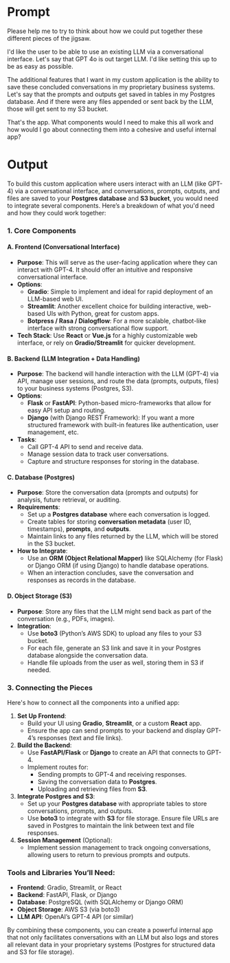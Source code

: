 # Prompt

Please help me to try to think about how we could put together these different pieces of the jigsaw.

I'd like the user to be able to use an existing LLM via a conversational interface. Let's say that GPT 4o is out target LLM. I'd like setting this up to be as easy as possible.

The additional features that I want in my custom application is the ability to save these concluded conversations in my proprietary business systems. Let's say that the prompts and outputs get saved in tables in my Postgres database. And if there were any files appended or sent back by the LLM, those will get sent to my S3 bucket.

That's the app. What components would I need to make this all work and how would I go about connecting them into a cohesive and useful internal app?

# Output

To build this custom application where users interact with an LLM (like GPT-4) via a conversational interface, and conversations, prompts, outputs, and files are saved to your **Postgres database** and **S3 bucket**, you would need to integrate several components. Here’s a breakdown of what you'd need and how they could work together:

### 1. Core Components

#### A. Frontend (Conversational Interface)

- **Purpose**: This will serve as the user-facing application where they can interact with GPT-4. It should offer an intuitive and responsive conversational interface.
- **Options**:
  - **Gradio**: Simple to implement and ideal for rapid deployment of an LLM-based web UI.
  - **Streamlit**: Another excellent choice for building interactive, web-based UIs with Python, great for custom apps.
  - **Botpress / Rasa / Dialogflow**: For a more scalable, chatbot-like interface with strong conversational flow support.
- **Tech Stack**: Use **React** or **Vue.js** for a highly customizable web interface, or rely on **Gradio/Streamlit** for quicker development.

#### B. Backend (LLM Integration + Data Handling)

- **Purpose**: The backend will handle interaction with the LLM (GPT-4) via API, manage user sessions, and route the data (prompts, outputs, files) to your business systems (Postgres, S3).
- **Options**:
  - **Flask** or **FastAPI**: Python-based micro-frameworks that allow for easy API setup and routing.
  - **Django** (with Django REST Framework): If you want a more structured framework with built-in features like authentication, user management, etc.
- **Tasks**:
  - Call GPT-4 API to send and receive data.
  - Manage session data to track user conversations.
  - Capture and structure responses for storing in the database.

#### C. Database (Postgres)

- **Purpose**: Store the conversation data (prompts and outputs) for analysis, future retrieval, or auditing.
- **Requirements**:
  - Set up a **Postgres database** where each conversation is logged.
  - Create tables for storing **conversation metadata** (user ID, timestamps), **prompts**, and **outputs**.
  - Maintain links to any files returned by the LLM, which will be stored in the S3 bucket.
- **How to Integrate**:
  - Use an **ORM (Object Relational Mapper)** like SQLAlchemy (for Flask) or Django ORM (if using Django) to handle database operations.
  - When an interaction concludes, save the conversation and responses as records in the database.

#### D. Object Storage (S3)

- **Purpose**: Store any files that the LLM might send back as part of the conversation (e.g., PDFs, images).
- **Integration**:
  - Use **boto3** (Python’s AWS SDK) to upload any files to your S3 bucket.
  - For each file, generate an S3 link and save it in your Postgres database alongside the conversation data.
  - Handle file uploads from the user as well, storing them in S3 if needed.


### 3. Connecting the Pieces

Here's how to connect all the components into a unified app:

1. **Set Up Frontend**:
   - Build your UI using **Gradio**, **Streamlit**, or a custom **React** app.
   - Ensure the app can send prompts to your backend and display GPT-4’s responses (text and file links).
2. **Build the Backend**:
   - Use **FastAPI/Flask** or **Django** to create an API that connects to GPT-4.
   - Implement routes for:
     - Sending prompts to GPT-4 and receiving responses.
     - Saving the conversation data to **Postgres**.
     - Uploading and retrieving files from **S3**.
3. **Integrate Postgres and S3**:
   - Set up your **Postgres database** with appropriate tables to store conversations, prompts, and outputs.
   - Use **boto3** to integrate with **S3** for file storage. Ensure file URLs are saved in Postgres to maintain the link between text and file responses.
4. **Session Management** (Optional):
   - Implement session management to track ongoing conversations, allowing users to return to previous prompts and outputs.


### Tools and Libraries You’ll Need:

- **Frontend**: Gradio, Streamlit, or React
- **Backend**: FastAPI, Flask, or Django
- **Database**: PostgreSQL (with SQLAlchemy or Django ORM)
- **Object Storage**: AWS S3 (via boto3)
- **LLM API**: OpenAI’s GPT-4 API (or similar)

By combining these components, you can create a powerful internal app that not only facilitates conversations with an LLM but also logs and stores all relevant data in your proprietary systems (Postgres for structured data and S3 for file storage).






